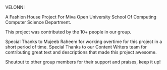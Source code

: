 VELONNI

A Fashion House Project For Miva Open University School Of Computing Computer Science Department.

This project was contributed by the 10+ people in our group.

Special Thanks to Mujeeb Raheem for working overtime for this project in a short period of time.
Special Thanks to our Content Writers team for contributing great text and descriptions that made this project awesome.

Shoutout to other group members for their support and praises, keep it up!
